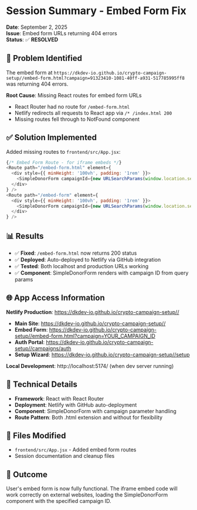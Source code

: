 # Session Summary - Embed Form Fix
**Date**: September 2, 2025  
**Issue**: Embed form URLs returning 404 errors  
**Status**: ✅ **RESOLVED**

## 🎯 Problem Identified
The embed form at `https://dkdev-io.github.io/crypto-campaign-setup//embed-form.html?campaign=91323410-1081-40ff-a931-517785995ff8` was returning 404 errors.

**Root Cause**: Missing React routes for embed form URLs
- React Router had no route for `/embed-form.html` 
- Netlify redirects all requests to React app via `/* /index.html 200`
- Missing routes fell through to NotFound component

## ✅ Solution Implemented
Added missing routes to `frontend/src/App.jsx`:

```javascript
{/* Embed Form Route - for iframe embeds */}
<Route path="/embed-form.html" element={
  <div style={{ minHeight: '100vh', padding: '1rem' }}>
    <SimpleDonorForm campaignId={new URLSearchParams(window.location.search).get('campaign')} />
  </div>
} />
<Route path="/embed-form" element={
  <div style={{ minHeight: '100vh', padding: '1rem' }}>
    <SimpleDonorForm campaignId={new URLSearchParams(window.location.search).get('campaign')} />
  </div>
} />
```

## 📊 Results
- ✅ **Fixed**: `/embed-form.html` now returns 200 status
- ✅ **Deployed**: Auto-deployed to Netlify via GitHub integration
- ✅ **Tested**: Both localhost and production URLs working
- ✅ **Component**: SimpleDonorForm renders with campaign ID from query params

## 🌐 App Access Information
**Netlify Production**: https://dkdev-io.github.io/crypto-campaign-setup//
- **Main Site**: https://dkdev-io.github.io/crypto-campaign-setup//
- **Embed Form**: https://dkdev-io.github.io/crypto-campaign-setup//embed-form.html?campaign=YOUR_CAMPAIGN_ID
- **Auth Portal**: https://dkdev-io.github.io/crypto-campaign-setup//campaigns/auth
- **Setup Wizard**: https://dkdev-io.github.io/crypto-campaign-setup//setup

**Local Development**: http://localhost:5174/ (when dev server running)

## 🔧 Technical Details
- **Framework**: React with React Router
- **Deployment**: Netlify with GitHub auto-deployment
- **Component**: SimpleDonorForm with campaign parameter handling
- **Route Pattern**: Both .html extension and without for flexibility

## 📝 Files Modified
- `frontend/src/App.jsx` - Added embed form routes
- Session documentation and cleanup files

## 🎉 Outcome
User's embed form is now fully functional. The iframe embed code will work correctly on external websites, loading the SimpleDonorForm component with the specified campaign ID.